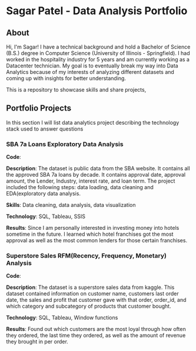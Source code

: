 # Sagar Patel - Data Analysis Portfolio

## About

Hi, I'm Sagar! I have a technical background and hold a Bachelor of Science (B.S.) degree in Computer Science (University of Illinois - Springfield). I had worked in the hospitality industry for 5 years and am currently working as a Datacenter technician. My goal is to eventually break my way into Data Analytics because of my interests of analyzing different datasets and coming up with insights for better understanding.

This is a repository to showcase skills and share projects,

## Portfolio Projects

 In this section I will list data analytics project describing the technology stack used to answer questions
 
### SBA 7a Loans Exploratory Data Analysis
**Code**:

**Description**: The dataset is public data from the SBA website. It contains all the approved SBA 7a loans by decade. It contains approval date, approval amount, the Lender, Industry, interest rate, and loan term. The project included the following steps: data loading, data cleaning and EDA(exploratory data analysis. 

**Skills**: Data cleaning, data analysis, data visualization

**Technology**: SQL, Tableau, SSIS

**Results**: Since I am personally interested in investing money into hotels sometime in the future. I learned which hotel franchises got the most approval as well as the most common lenders for those certain franchises.

### Superstore Sales RFM(Recency, Frequency, Monetary) Analysis
**Code**:

**Description**: The dataset is a superstore sales data from kaggle. This dataset contained information on customer name, customers last order date, the sales and profit that customer gave with that order, order_id, and which category and subcategory of products that customer bought.

**Technology**: SQL, Tableau, Window functions

**Results**: Found out which customers are the most loyal through how often they ordered, the last time they ordered, as well as the amount of revenue they brought in per order.
